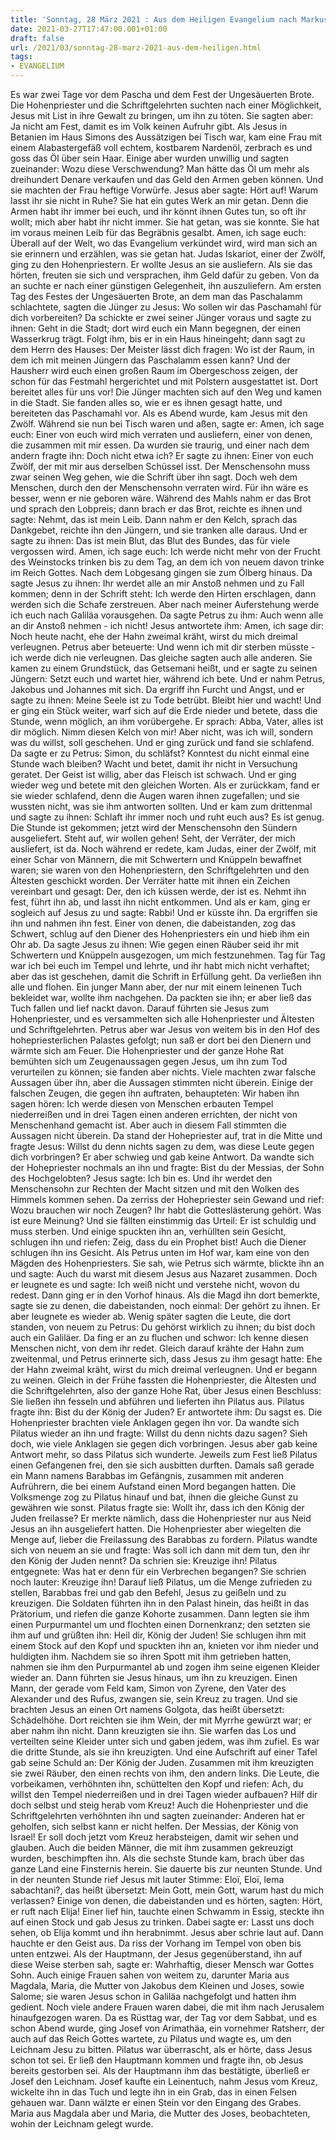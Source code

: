 ```yaml
---
title: 'Sonntag, 28 März 2021 : Aus dem Heiligen Evangelium nach Markus - Mk 14,1-72.15,1-47.'
date: 2021-03-27T17:47:00.001+01:00
draft: false
url: /2021/03/sonntag-28-marz-2021-aus-dem-heiligen.html
tags: 
- EVANGELIUM
---
```


Es war zwei Tage vor dem Pascha und dem Fest der Ungesäuerten Brote. Die Hohenpriester und die Schriftgelehrten suchten nach einer Möglichkeit, Jesus mit List in ihre Gewalt zu bringen, um ihn zu töten. Sie sagten aber: Ja nicht am Fest, damit es im Volk keinen Aufruhr gibt. Als Jesus in Betanien im Haus Simons des Aussätzigen bei Tisch war, kam eine Frau mit einem Alabastergefäß voll echtem, kostbarem Nardenöl, zerbrach es und goss das Öl über sein Haar. Einige aber wurden unwillig und sagten zueinander: Wozu diese Verschwendung? Man hätte das Öl um mehr als dreihundert Denare verkaufen und das Geld den Armen geben können. Und sie machten der Frau heftige Vorwürfe. Jesus aber sagte: Hört auf! Warum lasst ihr sie nicht in Ruhe? Sie hat ein gutes Werk an mir getan. Denn die Armen habt ihr immer bei euch, und ihr könnt ihnen Gutes tun, so oft ihr wollt; mich aber habt ihr nicht immer. Sie hat getan, was sie konnte. Sie hat im voraus meinen Leib für das Begräbnis gesalbt. Amen, ich sage euch: Überall auf der Welt, wo das Evangelium verkündet wird, wird man sich an sie erinnern und erzählen, was sie getan hat. Judas Iskariot, einer der Zwölf, ging zu den Hohenpriestern. Er wollte Jesus an sie ausliefern. Als sie das hörten, freuten sie sich und versprachen, ihm Geld dafür zu geben. Von da an suchte er nach einer günstigen Gelegenheit, ihn auszuliefern. Am ersten Tag des Festes der Ungesäuerten Brote, an dem man das Paschalamm schlachtete, sagten die Jünger zu Jesus: Wo sollen wir das Paschamahl für dich vorbereiten? Da schickte er zwei seiner Jünger voraus und sagte zu ihnen: Geht in die Stadt; dort wird euch ein Mann begegnen, der einen Wasserkrug trägt. Folgt ihm, bis er in ein Haus hineingeht; dann sagt zu dem Herrn des Hauses: Der Meister lässt dich fragen: Wo ist der Raum, in dem ich mit meinen Jüngern das Paschalamm essen kann? Und der Hausherr wird euch einen großen Raum im Obergeschoss zeigen, der schon für das Festmahl hergerichtet und mit Polstern ausgestattet ist. Dort bereitet alles für uns vor! Die Jünger machten sich auf den Weg und kamen in die Stadt. Sie fanden alles so, wie er es ihnen gesagt hatte, und bereiteten das Paschamahl vor. Als es Abend wurde, kam Jesus mit den Zwölf. Während sie nun bei Tisch waren und aßen, sagte er: Amen, ich sage euch: Einer von euch wird mich verraten und ausliefern, einer von denen, die zusammen mit mir essen. Da wurden sie traurig, und einer nach dem andern fragte ihn: Doch nicht etwa ich? Er sagte zu ihnen: Einer von euch Zwölf, der mit mir aus derselben Schüssel isst. Der Menschensohn muss zwar seinen Weg gehen, wie die Schrift über ihn sagt. Doch weh dem Menschen, durch den der Menschensohn verraten wird. Für ihn wäre es besser, wenn er nie geboren wäre. Während des Mahls nahm er das Brot und sprach den Lobpreis; dann brach er das Brot, reichte es ihnen und sagte: Nehmt, das ist mein Leib. Dann nahm er den Kelch, sprach das Dankgebet, reichte ihn den Jüngern, und sie tranken alle daraus. Und er sagte zu ihnen: Das ist mein Blut, das Blut des Bundes, das für viele vergossen wird. Amen, ich sage euch: Ich werde nicht mehr von der Frucht des Weinstocks trinken bis zu dem Tag, an dem ich von neuem davon trinke im Reich Gottes. Nach dem Lobgesang gingen sie zum Ölberg hinaus. Da sagte Jesus zu ihnen: Ihr werdet alle an mir Anstoß nehmen und zu Fall kommen; denn in der Schrift steht: Ich werde den Hirten erschlagen, dann werden sich die Schafe zerstreuen. Aber nach meiner Auferstehung werde ich euch nach Galiläa vorausgehen. Da sagte Petrus zu ihm: Auch wenn alle an dir Anstoß nehmen - ich nicht! Jesus antwortete ihm: Amen, ich sage dir: Noch heute nacht, ehe der Hahn zweimal kräht, wirst du mich dreimal verleugnen. Petrus aber beteuerte: Und wenn ich mit dir sterben müsste - ich werde dich nie verleugnen. Das gleiche sagten auch alle anderen. Sie kamen zu einem Grundstück, das Getsemani heißt, und er sagte zu seinen Jüngern: Setzt euch und wartet hier, während ich bete. Und er nahm Petrus, Jakobus und Johannes mit sich. Da ergriff ihn Furcht und Angst, und er sagte zu ihnen: Meine Seele ist zu Tode betrübt. Bleibt hier und wacht! Und er ging ein Stück weiter, warf sich auf die Erde nieder und betete, dass die Stunde, wenn möglich, an ihm vorübergehe. Er sprach: Abba, Vater, alles ist dir möglich. Nimm diesen Kelch von mir! Aber nicht, was ich will, sondern was du willst, soll geschehen. Und er ging zurück und fand sie schlafend. Da sagte er zu Petrus: Simon, du schläfst? Konntest du nicht einmal eine Stunde wach bleiben? Wacht und betet, damit ihr nicht in Versuchung geratet. Der Geist ist willig, aber das Fleisch ist schwach. Und er ging wieder weg und betete mit den gleichen Worten. Als er zurückkam, fand er sie wieder schlafend, denn die Augen waren ihnen zugefallen; und sie wussten nicht, was sie ihm antworten sollten. Und er kam zum drittenmal und sagte zu ihnen: Schlaft ihr immer noch und ruht euch aus? Es ist genug. Die Stunde ist gekommen; jetzt wird der Menschensohn den Sündern ausgeliefert. Steht auf, wir wollen gehen! Seht, der Verräter, der mich ausliefert, ist da. Noch während er redete, kam Judas, einer der Zwölf, mit einer Schar von Männern, die mit Schwertern und Knüppeln bewaffnet waren; sie waren von den Hohenpriestern, den Schriftgelehrten und den Ältesten geschickt worden. Der Verräter hatte mit ihnen ein Zeichen vereinbart und gesagt: Der, den ich küssen werde, der ist es. Nehmt ihn fest, führt ihn ab, und lasst ihn nicht entkommen. Und als er kam, ging er sogleich auf Jesus zu und sagte: Rabbi! Und er küsste ihn. Da ergriffen sie ihn und nahmen ihn fest. Einer von denen, die dabeistanden, zog das Schwert, schlug auf den Diener des Hohenpriesters ein und hieb ihm ein Ohr ab. Da sagte Jesus zu ihnen: Wie gegen einen Räuber seid ihr mit Schwertern und Knüppeln ausgezogen, um mich festzunehmen. Tag für Tag war ich bei euch im Tempel und lehrte, und ihr habt mich nicht verhaftet; aber das ist geschehen, damit die Schrift in Erfüllung geht. Da verließen ihn alle und flohen. Ein junger Mann aber, der nur mit einem leinenen Tuch bekleidet war, wollte ihm nachgehen. Da packten sie ihn; er aber ließ das Tuch fallen und lief nackt davon. Darauf führten sie Jesus zum Hohenpriester, und es versammelten sich alle Hohenpriester und Ältesten und Schriftgelehrten. Petrus aber war Jesus von weitem bis in den Hof des hohepriesterlichen Palastes gefolgt; nun saß er dort bei den Dienern und wärmte sich am Feuer. Die Hohenpriester und der ganze Hohe Rat bemühten sich um Zeugenaussagen gegen Jesus, um ihn zum Tod verurteilen zu können; sie fanden aber nichts. Viele machten zwar falsche Aussagen über ihn, aber die Aussagen stimmten nicht überein. Einige der falschen Zeugen, die gegen ihn auftraten, behaupteten: Wir haben ihn sagen hören: Ich werde diesen von Menschen erbauten Tempel niederreißen und in drei Tagen einen anderen errichten, der nicht von Menschenhand gemacht ist. Aber auch in diesem Fall stimmten die Aussagen nicht überein. Da stand der Hohepriester auf, trat in die Mitte und fragte Jesus: Willst du denn nichts sagen zu dem, was diese Leute gegen dich vorbringen? Er aber schwieg und gab keine Antwort. Da wandte sich der Hohepriester nochmals an ihn und fragte: Bist du der Messias, der Sohn des Hochgelobten? Jesus sagte: Ich bin es. Und ihr werdet den Menschensohn zur Rechten der Macht sitzen und mit den Wolken des Himmels kommen sehen. Da zerriss der Hohepriester sein Gewand und rief: Wozu brauchen wir noch Zeugen? Ihr habt die Gotteslästerung gehört. Was ist eure Meinung? Und sie fällten einstimmig das Urteil: Er ist schuldig und muss sterben. Und einige spuckten ihn an, verhüllten sein Gesicht, schlugen ihn und riefen: Zeig, dass du ein Prophet bist! Auch die Diener schlugen ihn ins Gesicht. Als Petrus unten im Hof war, kam eine von den Mägden des Hohenpriesters. Sie sah, wie Petrus sich wärmte, blickte ihn an und sagte: Auch du warst mit diesem Jesus aus Nazaret zusammen. Doch er leugnete es und sagte: Ich weiß nicht und verstehe nicht, wovon du redest. Dann ging er in den Vorhof hinaus. Als die Magd ihn dort bemerkte, sagte sie zu denen, die dabeistanden, noch einmal: Der gehört zu ihnen. Er aber leugnete es wieder ab. Wenig später sagten die Leute, die dort standen, von neuem zu Petrus: Du gehörst wirklich zu ihnen; du bist doch auch ein Galiläer. Da fing er an zu fluchen und schwor: Ich kenne diesen Menschen nicht, von dem ihr redet. Gleich darauf krähte der Hahn zum zweitenmal, und Petrus erinnerte sich, dass Jesus zu ihm gesagt hatte: Ehe der Hahn zweimal kräht, wirst du mich dreimal verleugnen. Und er begann zu weinen. Gleich in der Frühe fassten die Hohenpriester, die Ältesten und die Schriftgelehrten, also der ganze Hohe Rat, über Jesus einen Beschluss: Sie ließen ihn fesseln und abführen und lieferten ihn Pilatus aus. Pilatus fragte ihn: Bist du der König der Juden? Er antwortete ihm: Du sagst es. Die Hohenpriester brachten viele Anklagen gegen ihn vor. Da wandte sich Pilatus wieder an ihn und fragte: Willst du denn nichts dazu sagen? Sieh doch, wie viele Anklagen sie gegen dich vorbringen. Jesus aber gab keine Antwort mehr, so dass Pilatus sich wunderte. Jeweils zum Fest ließ Pilatus einen Gefangenen frei, den sie sich ausbitten durften. Damals saß gerade ein Mann namens Barabbas im Gefängnis, zusammen mit anderen Aufrührern, die bei einem Aufstand einen Mord begangen hatten. Die Volksmenge zog zu Pilatus hinauf und bat, ihnen die gleiche Gunst zu gewähren wie sonst. Pilatus fragte sie: Wollt ihr, dass ich den König der Juden freilasse? Er merkte nämlich, dass die Hohenpriester nur aus Neid Jesus an ihn ausgeliefert hatten. Die Hohenpriester aber wiegelten die Menge auf, lieber die Freilassung des Barabbas zu fordern. Pilatus wandte sich von neuem an sie und fragte: Was soll ich dann mit dem tun, den ihr den König der Juden nennt? Da schrien sie: Kreuzige ihn! Pilatus entgegnete: Was hat er denn für ein Verbrechen begangen? Sie schrien noch lauter: Kreuzige ihn! Darauf ließ Pilatus, um die Menge zufrieden zu stellen, Barabbas frei und gab den Befehl, Jesus zu geißeln und zu kreuzigen. Die Soldaten führten ihn in den Palast hinein, das heißt in das Prätorium, und riefen die ganze Kohorte zusammen. Dann legten sie ihm einen Purpurmantel um und flochten einen Dornenkranz; den setzten sie ihm auf und grüßten ihn: Heil dir, König der Juden! Sie schlugen ihm mit einem Stock auf den Kopf und spuckten ihn an, knieten vor ihm nieder und huldigten ihm. Nachdem sie so ihren Spott mit ihm getrieben hatten, nahmen sie ihm den Purpurmantel ab und zogen ihm seine eigenen Kleider wieder an. Dann führten sie Jesus hinaus, um ihn zu kreuzigen. Einen Mann, der gerade vom Feld kam, Simon von Zyrene, den Vater des Alexander und des Rufus, zwangen sie, sein Kreuz zu tragen. Und sie brachten Jesus an einen Ort namens Golgota, das heißt übersetzt: Schädelhöhe. Dort reichten sie ihm Wein, der mit Myrrhe gewürzt war; er aber nahm ihn nicht. Dann kreuzigten sie ihn. Sie warfen das Los und verteilten seine Kleider unter sich und gaben jedem, was ihm zufiel. Es war die dritte Stunde, als sie ihn kreuzigten. Und eine Aufschrift auf einer Tafel gab seine Schuld an: Der König der Juden. Zusammen mit ihm kreuzigten sie zwei Räuber, den einen rechts von ihm, den andern links. Die Leute, die vorbeikamen, verhöhnten ihn, schüttelten den Kopf und riefen: Ach, du willst den Tempel niederreißen und in drei Tagen wieder aufbauen? Hilf dir doch selbst und steig herab vom Kreuz! Auch die Hohenpriester und die Schriftgelehrten verhöhnten ihn und sagten zueinander: Anderen hat er geholfen, sich selbst kann er nicht helfen. Der Messias, der König von Israel! Er soll doch jetzt vom Kreuz herabsteigen, damit wir sehen und glauben. Auch die beiden Männer, die mit ihm zusammen gekreuzigt wurden, beschimpften ihn. Als die sechste Stunde kam, brach über das ganze Land eine Finsternis herein. Sie dauerte bis zur neunten Stunde. Und in der neunten Stunde rief Jesus mit lauter Stimme: Eloï, Eloï, lema sabachtani?, das heißt übersetzt: Mein Gott, mein Gott, warum hast du mich verlassen? Einige von denen, die dabeistanden und es hörten, sagten: Hört, er ruft nach Elija! Einer lief hin, tauchte einen Schwamm in Essig, steckte ihn auf einen Stock und gab Jesus zu trinken. Dabei sagte er: Lasst uns doch sehen, ob Elija kommt und ihn herabnimmt. Jesus aber schrie laut auf. Dann hauchte er den Geist aus. Da riss der Vorhang im Tempel von oben bis unten entzwei. Als der Hauptmann, der Jesus gegenüberstand, ihn auf diese Weise sterben sah, sagte er: Wahrhaftig, dieser Mensch war Gottes Sohn. Auch einige Frauen sahen von weitem zu, darunter Maria aus Magdala, Maria, die Mutter von Jakobus dem Kleinen und Joses, sowie Salome; sie waren Jesus schon in Galiläa nachgefolgt und hatten ihm gedient. Noch viele andere Frauen waren dabei, die mit ihm nach Jerusalem hinaufgezogen waren. Da es Rüsttag war, der Tag vor dem Sabbat, und es schon Abend wurde, ging Josef von Arimathäa, ein vornehmer Ratsherr, der auch auf das Reich Gottes wartete, zu Pilatus und wagte es, um den Leichnam Jesu zu bitten. Pilatus war überrascht, als er hörte, dass Jesus schon tot sei. Er ließ den Hauptmann kommen und fragte ihn, ob Jesus bereits gestorben sei. Als der Hauptmann ihm das bestätigte, überließ er Josef den Leichnam. Josef kaufte ein Leinentuch, nahm Jesus vom Kreuz, wickelte ihn in das Tuch und legte ihn in ein Grab, das in einen Felsen gehauen war. Dann wälzte er einen Stein vor den Eingang des Grabes. Maria aus Magdala aber und Maria, die Mutter des Joses, beobachteten, wohin der Leichnam gelegt wurde.